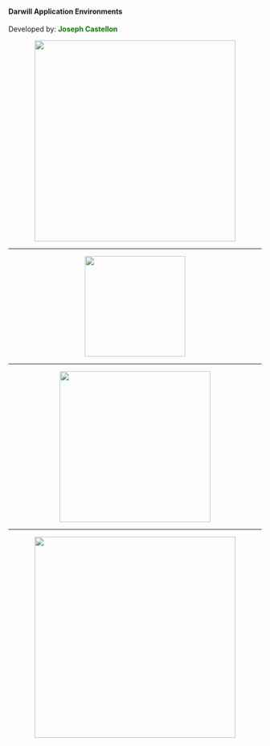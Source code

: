 <h4>Darwill Application Environments</h4>
<p>Developed by: <strong style="color: green;">Joseph Castellon</strong></p>

<p align="center"><a href="https://laravel.com" target="_blank"><img src="https://raw.githubusercontent.com/laravel/art/master/logo-lockup/5%20SVG/2%20CMYK/1%20Full%20Color/laravel-logolockup-cmyk-red.svg" width="400"></a></p>

<hr>

<p align="center"><a href="https://www.mysql.com/" target="_blank"><img src="https://pngimg.com/uploads/mysql/mysql_PNG23.png" width="200"></a></p>

<hr>

<p align="center"><a href="https://www.heroku.com/" target="_blank"><img src="https://camo.githubusercontent.com/065f065d12a6ba6b2cfcff767aaafd438a7ed5ae615e3ac39051c022cebaa698/68747470733a2f2f63646e2e776f726c64766563746f726c6f676f2e636f6d2f6c6f676f732f6865726f6b752d312e737667" width="300"></a></p>

<hr>

<p align="center"><a href="https://www.postgresql.org/" target="_blank"><img src="https://www.aalpha.net/wp-content/uploads/2019/05/postgre-database-development-india.png" width="400"></a></p>
